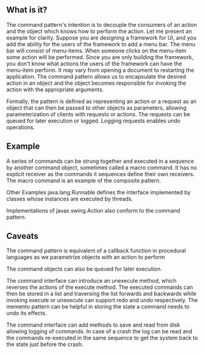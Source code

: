 ## What is it?

The command pattern's intention is to decouple the consumers of an action and the object which knows how to perform the action. Let me present an example for clarity. Suppose you are designing a framework for UI, and you add the ability for the users of the framework to add a menu bar. The menu bar will consist of menu-items. When someone clicks on the menu-item some action will be performed. Since you are only building the framework, you don't know what actions the users of the framework can have the menu-item perform. It may vary from opening a document to restarting the application. The command pattern allows us to encapsulate the desired action in an object and the object becomes responsible for invoking the action with the appropriate arguments.

Formally, the pattern is defined as representing an action or a request as an object that can then be passed to other objects as parameters, allowing parameterization of clients with requests or actions. The requests can be queued for later execution or logged. Logging requests enables undo operations.

## Example

A series of commands can be strung together and executed in a sequence by another command object, sometimes called a macro command. It has no explicit receiver as the commands it sequences define their own receivers. The macro command is an example of the composite pattern.

Other Examples
java.lang.Runnable defines the interface implemented by classes whose instances are executed by threads.

Implementations of javax.swing.Action also conform to the command pattern.

## Caveats

The command pattern is equivalent of a callback function in procedural languages as we parametrize objects with an action to perform

The command objects can also be queued for later execution.

The command interface can introduce an unexecute method, which reverses the actions of the execute method. The executed commands can then be stored in a list and traversing the list forwards and backwards while invoking execute or unexecute can support redo and undo respectively. The memento pattern can be helpful in storing the state a command needs to undo its effects.

The command interface can add methods to save and read from disk allowing logging of commands. In case of a crash the log can be read and the commands re-executed in the same sequence to get the system back to the state just before the crash.
